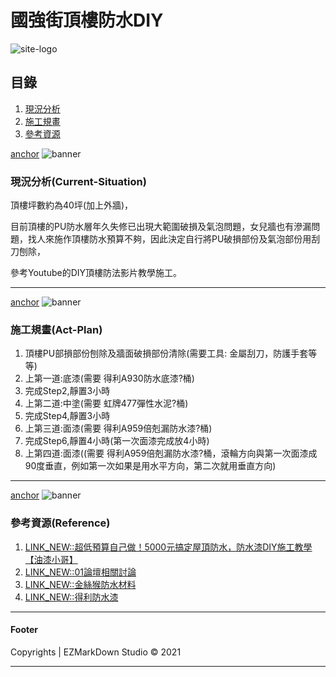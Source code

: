 # 國強街頂樓防水DIY
![site-logo](https://icons.iconarchive.com/icons/mag1cwind0w/o-sunny-day/256/osd-sun-icon.png)

## 目錄
1. [現況分析](#Current-Situation)
2. [施工規畫](#Act-Plan)
3. [參考資源](#Reference)

[anchor](Current-Situation)
![banner](https://raw.githubusercontent.com/ccutmis/ccutmis.github.io/master/ezmd/images/1.jpg)
### 現況分析(Current-Situation)

頂樓坪數約為40坪(加上外牆)，

目前頂樓的PU防水層年久失修已出現大範圍破損及氣泡問題，女兒牆也有滲漏問題，找人來施作頂樓防水預算不夠，因此決定自行將PU破損部份及氣泡部份用刮刀刨除，

參考Youtube的DIY頂樓防法影片教學施工。

-----

[anchor](Act-Plan)
![banner](https://raw.githubusercontent.com/ccutmis/ccutmis.github.io/master/ezmd/images/1.jpg)
### 施工規畫(Act-Plan)
1. 頂樓PU部損部份刨除及牆面破損部份清除(需要工具: 金屬刮刀，防護手套等等)
2. 上第一道:底漆(需要 得利A930防水底漆?桶)
3. 完成Step2,靜置3小時
4. 上第二道:中塗(需要 虹牌477彈性水泥?桶)
5. 完成Step4,靜置3小時
6. 上第三道:面漆(需要 得利A959倍剋漏防水漆?桶)
7. 完成Step6,靜置4小時(第一次面漆完成放4小時)
8. 上第四道:面漆((需要 得利A959倍剋漏防水漆?桶，滾輪方向與第一次面漆成90度垂直，例如第一次如果是用水平方向，第二次就用垂直方向)

-----

[anchor](Reference)
![banner](https://raw.githubusercontent.com/ccutmis/ccutmis.github.io/master/ezmd/images/1.jpg)
### 參考資源(Reference)
1. [LINK_NEW::超低預算自己做！5000元搞定屋頂防水，防水漆DIY施工教學【油漆小哥】](https://www.youtube.com/watch?v=ndf3KpWVZ4o)
2. [LINK_NEW::01論壇相關討論](https://www.mobile01.com/topicdetail.php?f=335&t=4670769&p=2)
3. [LINK_NEW::金絲猴防水材料](http://www.plimates.com.tw/tw/location)
4. [LINK_NEW::得利防水漆](https://www.dulux.com.tw/zh/products/exterior)
-----

#### Footer
Copyrights | EZMarkDown Studio &copy; 2021

-----

